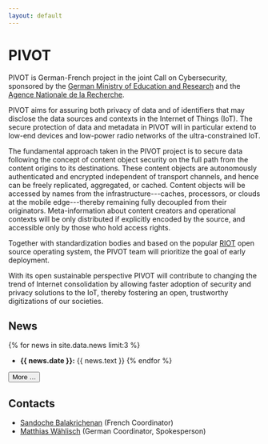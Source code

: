```yaml
---
layout: default
---
```


# PIVOT

PIVOT is German-French project in the joint Call on Cybersecurity,
sponsored by the [German Ministry of Education and
Research](https://www.bmbf.de/en/index.html) and the [Agence Nationale de
la Recherche](https://anr.fr/en/).


PIVOT aims for assuring both privacy of data and of identifiers that may
disclose the data sources and contexts in the Internet of Things (IoT). The
secure protection of data and metadata in PIVOT will in particular extend
to low-end devices and low-power radio networks of the ultra-constrained
IoT.  

The fundamental approach taken in the PIVOT project is to secure data
following the concept of content object security on the full path from the
content origins to its destinations.  These content objects are
autonomously authenticated and encrypted independent of transport channels,
and hence can be freely replicated, aggregated, or cached. Content objects
will be accessed by names from the infrastructure---caches, processors, or
clouds at the mobile edge---thereby remaining fully decoupled from their
originators. Meta-information about content creators and operational
contexts will be only distributed if explicitly encoded by the source, and
accessible only by those who hold access rights. 

Together with standardization bodies and based on the popular
[RIOT](https://riot-os.org) open source operating system, the PIVOT team
will prioritize the goal of early deployment.

With its open sustainable perspective PIVOT will contribute to changing the
trend of Internet consolidation by allowing faster adoption of security and
privacy solutions to the IoT, thereby fostering an open, trustworthy
digitizations of our societies.

## News

{% for news in site.data.news limit:3 %}
  * <b>{{ news.date }}:</b> {{ news.text }}
{% endfor %}

<a href="news.html">
<button class="buttonnews">
    More &hellip;
</button></a>

## Contacts

- [Sandoche Balakrichenan](https://www.afnic.fr/en/associating-excellence/who-we-are/team/sandoche-balakrichenan/)
  (French Coordinator)
- [Matthias
  W&auml;hlisch](http://www.mi.fu-berlin.de/en/inf/groups/ilab/members/waehlisch.html) (German Coordinator, Spokesperson)
